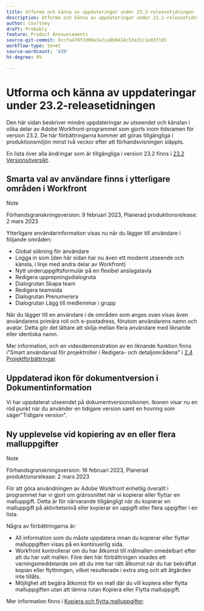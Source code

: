 ```yaml
---
title: Utforma och känna av uppdateringar under 23.2-releasetidningen
description: Utforma och känna av uppdateringar under 23.2-releasetidningen
author: Courtney
draft: Probably
feature: Product Announcements
source-git-commit: 8ccfa470f7d09a3a7ca0b8414c53e31c1e03f185
workflow-type: tm+mt
source-wordcount: '439'
ht-degree: 0%

---
```



# Utforma och känna av uppdateringar under 23.2-releasetidningen

Den här sidan beskriver mindre uppdateringar av utseendet och känslan i olika delar av Adobe Workfront-programmet som gjorts inom tidsramen för version 23.2. De här förbättringarna kommer att göras tillgängliga i produktionsmiljön minst två veckor efter att förhandsvisningen släppts.

En lista över alla ändringar som är tillgängliga i version 23.2 finns i [23.2 Versionsöversikt](/help/quicksilver/product-announcements/product-releases/23.2-release-activity/23-2-release-overview.md).

## Smarta val av användare finns i ytterligare områden i Workfront

>[!NOTE]
>
>Förhandsgranskningsversion: 9 februari 2023, Planerad produktionsrelease: 2 mars 2023

Ytterligare användarinformation visas nu när du lägger till användare i följande områden:

* Global sökning för användare
* Logga in som (den här sidan har nu även ett modernt utseende och känsla, i linje med andra delar av Workfront)
* Nytt underuppgiftsformulär på en flexibel anslagstavla
* Redigera upprepningsdialogruta
* Dialogrutan Skapa team
* Redigera teamsida
* Dialogrutan Prenumerera
* Dialogrutan Lägg till medlemmar i grupp

När du lägger till en användare i de områden som anges ovan visas även användarens primära roll och e-postadress, förutom användarens namn och avatar. Detta gör det lättare att skilja mellan flera användare med liknande eller identiska namn.

Mer information, och en videodemonstration av en liknande funktion finns i&quot;Smart användarval för projektroller i Redigera- och detaljområdena&quot; i [2.4 Projektförbättringar](/help/quicksilver/product-announcements/product-releases/22.4-release-activity/22-4-project-enhancements.md).

## Uppdaterad ikon för dokumentversion i Dokumentinformation

Vi har uppdaterat utseendet på dokumentversionsikonen. Ikonen visar nu en röd punkt när du använder en tidigare version samt en hovring som säger&quot;Tidigare version&quot;.

## Ny upplevelse vid kopiering av en eller flera malluppgifter

>[!NOTE]
>
>Förhandsgranskningsversion: 16 februari 2023, Planerad produktionsrelease: 2 mars 2023

För att göra användningen av Adobe Workfront enhetlig överallt i programmet har vi gjort om gränssnittet när vi kopierar eller flyttar en malluppgift. Detta är för närvarande tillgängligt när du kopierar en malluppgift på aktivitetsnivå eller kopierar en uppgift eller flera uppgifter i en lista.

Några av förbättringarna är:

* All information som du måste uppdatera innan du kopierar eller flyttar malluppgiften visas på en kontinuerlig sida.
* Workfront kontrollerar om du har åtkomst till målmallen omedelbart efter att du har valt mallen. Före den här förbättringen visades ett varningsmeddelande om att du inte har rätt åtkomst när du har bekräftat kopian eller flyttningen, vilket resulterade i extra steg och att åtgärden inte tillåts.
* Möjlighet att begära åtkomst för en mall där du vill kopiera eller flytta malluppgiften utan att lämna rutan Kopiera eller Flytta malluppgift.

Mer information finns i [Kopiera och flytta malluppgifter](/help/quicksilver/manage-work/projects/create-and-manage-templates/copy-and-move-template-tasks.md).